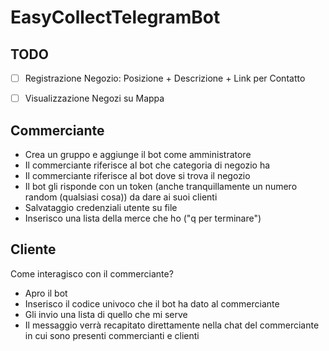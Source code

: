 # EasyCollectTelegramBot

## TODO

- [ ] Registrazione Negozio: Posizione + Descrizione + Link per Contatto
- [ ] Visualizzazione Negozi su Mappa


## Commerciante

- Crea un gruppo e aggiunge il bot come amministratore
- Il commerciante riferisce al bot che categoria di negozio ha
- Il commerciante riferisce al bot dove si trova il negozio
- Il bot gli risponde con un token (anche tranquillamente un numero random (qualsiasi cosa)) da dare ai suoi clienti
- Salvataggio credenziali utente su file
- Inserisco una lista della merce che ho ("q per terminare")

## Cliente

Come interagisco con il commerciante?
- Apro il bot
- Inserisco il codice univoco che il bot ha dato al commerciante
- Gli invio una lista di quello che mi serve
- Il messaggio verrà recapitato direttamente nella chat del commerciante in cui sono presenti commercianti e clienti
